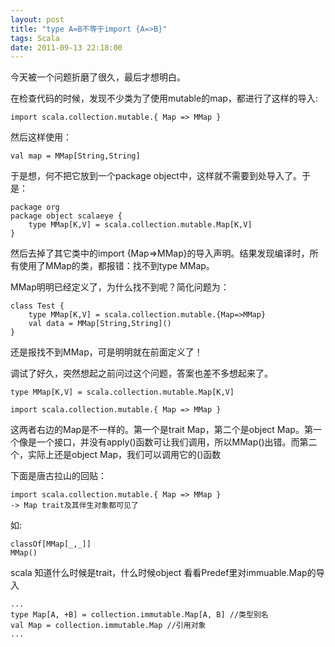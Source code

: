 ```yaml
---
layout: post
title: "type A=B不等于import {A=>B}"
tags: Scala
date: 2011-09-13 22:18:00
---
```


今天被一个问题折磨了很久，最后才想明白。

在检查代码的时候，发现不少类为了使用mutable的map，都进行了这样的导入:

```
import scala.collection.mutable.{ Map => MMap }
```

然后这样使用：

```
val map = MMap[String,String]
```

于是想，何不把它放到一个package object中，这样就不需要到处导入了。于是：

```
package org
package object scalaeye {
    type MMap[K,V] = scala.collection.mutable.Map[K,V]
}
```

然后去掉了其它类中的import {Map=>MMap}的导入声明。结果发现编译时，所有使用了MMap的类，都报错：找不到type MMap。

 <span id="more-183"></span>
<p>MMap明明已经定义了，为什么找不到呢？简化问题为：

```
class Test {
    type MMap[K,V] = scala.collection.mutable.{Map=>MMap}
    val data = MMap[String,String]()
}
```

还是报找不到MMap，可是明明就在前面定义了！

调试了好久，突然想起之前问过这个问题，答案也差不多想起来了。

```
type MMap[K,V] = scala.collection.mutable.Map[K,V]

import scala.collection.mutable.{ Map => MMap }
```

这两者右边的Map是不一样的。第一个是trait Map，第二个是object Map。第一个像是一个接口，并没有apply()函数可让我们调用，所以MMap()出错。而第二个，实际上还是object Map，我们可以调用它的()函数

下面是唐古拉山的回贴：

```
import scala.collection.mutable.{ Map => MMap }
-> Map trait及其伴生对象都可见了
```

如:

```
classOf[MMap[_,_]]
MMap()
```

scala 知道什么时候是trait，什么时候object 
看看Predef里对immuable.Map的导入

```
...
type Map[A, +B] = collection.immutable.Map[A, B] //类型别名
val Map = collection.immutable.Map //引用对象
...
```
